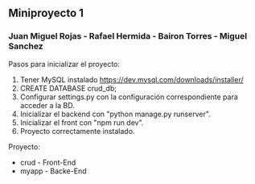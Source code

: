 ## Miniproyecto 1
### Juan Miguel Rojas - Rafael Hermida - Bairon Torres - Miguel Sanchez

Pasos para inicializar el proyecto:

1. Tener MySQL instalado https://dev.mysql.com/downloads/installer/
2. CREATE DATABASE crud_db;
3. Configurar settings.py con la configuración correspondiente para acceder a la BD.
4. Inicializar el backend con "python manage.py runserver".
5. Inicializar el front con "npm run dev".
6. Proyecto correctamente instalado.

Proyecto:

- crud - Front-End
- myapp - Backe-End
